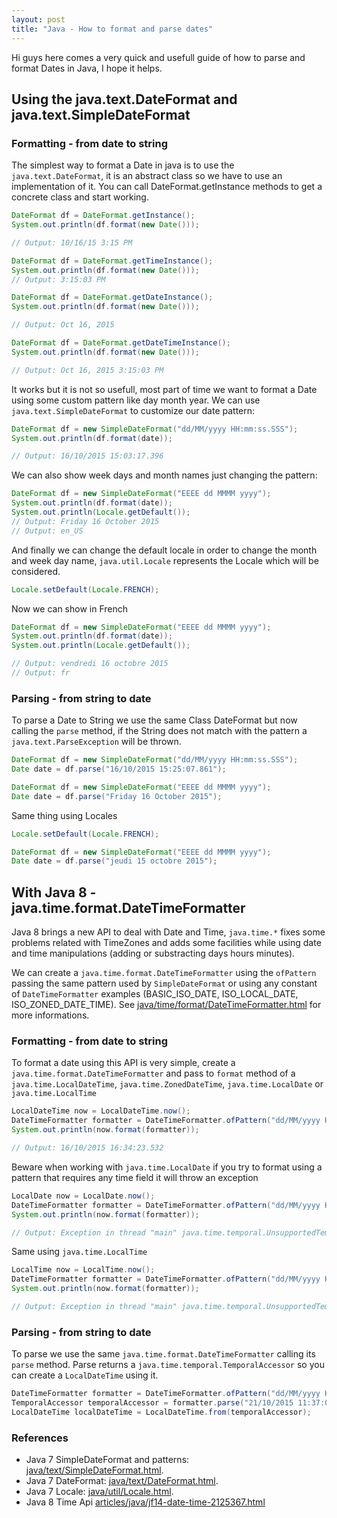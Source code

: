 ```yaml
---
layout: post
title: "Java - How to format and parse dates"
---
```


Hi guys here comes a very quick and usefull guide of how to parse and format Dates in Java, I hope it helps.

## Using the java.text.DateFormat and java.text.SimpleDateFormat

### Formatting - from date to string

The simplest way to format a Date in java is to use the ``java.text.DateFormat``, it is an abstract class so we have to use an implementation of it. You can call DateFormat.getInstance methods to get a concrete class and start working.

```java
DateFormat df = DateFormat.getInstance();
System.out.println(df.format(new Date()));

// Output: 10/16/15 3:15 PM
```

```java
DateFormat df = DateFormat.getTimeInstance();
System.out.println(df.format(new Date()));
// Output: 3:15:03 PM
```

```java
DateFormat df = DateFormat.getDateInstance();
System.out.println(df.format(new Date()));

// Output: Oct 16, 2015
```

```java
DateFormat df = DateFormat.getDateTimeInstance();
System.out.println(df.format(new Date()));

// Output: Oct 16, 2015 3:15:03 PM
```

It works but it is not so usefull, most part of time we want to format a Date using some custom pattern like day month year. We can use ``java.text.SimpleDateFormat`` to customize our date pattern:

```java
DateFormat df = new SimpleDateFormat("dd/MM/yyyy HH:mm:ss.SSS");
System.out.println(df.format(date));

// Output: 16/10/2015 15:03:17.396
```

We can also show week days and month names just changing the pattern:

```java
DateFormat df = new SimpleDateFormat("EEEE dd MMMM yyyy");
System.out.println(df.format(date));
System.out.println(Locale.getDefault());
// Output: Friday 16 October 2015
// Output: en_US
```

And finally we can change the default locale in order to change the month and week day name, ``java.util.Locale`` represents the Locale which will be considered. 

```java
Locale.setDefault(Locale.FRENCH);
```

Now we can show in French

```java
DateFormat df = new SimpleDateFormat("EEEE dd MMMM yyyy");
System.out.println(df.format(date));
System.out.println(Locale.getDefault());

// Output: vendredi 16 octobre 2015
// Output: fr
```

### Parsing - from string to date

To parse a Date to String we use the same Class DateFormat but now calling the ``parse`` method, if the String does not match with the pattern a ``java.text.ParseException`` will be thrown.

```java
DateFormat df = new SimpleDateFormat("dd/MM/yyyy HH:mm:ss.SSS");
Date date = df.parse("16/10/2015 15:25:07.861");
```

```java
DateFormat df = new SimpleDateFormat("EEEE dd MMMM yyyy");
Date date = df.parse("Friday 16 October 2015");
```

Same thing using Locales

```java
Locale.setDefault(Locale.FRENCH);

DateFormat df = new SimpleDateFormat("EEEE dd MMMM yyyy");
Date date = df.parse("jeudi 15 octobre 2015");
```

## With Java 8 - java.time.format.DateTimeFormatter

Java 8 brings a new API to deal with Date and Time, ``java.time.*`` fixes some problems related with TimeZones and adds some facilities while using date and time manipulations (adding or substracting days hours minutes).

We can create a ``java.time.format.DateTimeFormatter`` using the ``ofPattern`` passing the same pattern used by ``SimpleDateFormat`` or using any constant of ``DateTimeFormatter`` examples (BASIC_ISO_DATE, ISO_LOCAL_DATE, ISO_ZONED_DATE_TIME). See [java/time/format/DateTimeFormatter.html](https://docs.oracle.com/javase/8/docs/api/java/time/format/DateTimeFormatter.html) for more informations.

### Formatting - from date to string

To format a date using this API is very simple, create a ``java.time.format.DateTimeFormatter`` and pass to ``format`` method of a ``java.time.LocalDateTime``, ``java.time.ZonedDateTime``, ``java.time.LocalDate`` or ``java.time.LocalTime``

```java
LocalDateTime now = LocalDateTime.now();
DateTimeFormatter formatter = DateTimeFormatter.ofPattern("dd/MM/yyyy HH:mm:ss.SSS");
System.out.println(now.format(formatter));

// Output: 16/10/2015 16:34:23.532
```

Beware when working with ``java.time.LocalDate`` if you try to format using a pattern that requires any time field it will throw an exception

```java
LocalDate now = LocalDate.now();
DateTimeFormatter formatter = DateTimeFormatter.ofPattern("dd/MM/yyyy HH:mm:ss.SSS");
System.out.println(now.format(formatter));

// Output: Exception in thread "main" java.time.temporal.UnsupportedTemporalTypeException: Unsupported field: HourOfDay
```

Same using ``java.time.LocalTime``

```java
LocalTime now = LocalTime.now();
DateTimeFormatter formatter = DateTimeFormatter.ofPattern("dd/MM/yyyy HH:mm:ss.SSS");
System.out.println(now.format(formatter));

// Output: Exception in thread "main" java.time.temporal.UnsupportedTemporalTypeException: Unsupported field: DayOfMonth
```

### Parsing - from string to date

To parse we use the same ``java.time.format.DateTimeFormatter`` calling its ``parse`` method. Parse returns a ``java.time.temporal.TemporalAccessor`` so you can create a ``LocalDateTime`` using it.

```java
DateTimeFormatter formatter = DateTimeFormatter.ofPattern("dd/MM/yyyy HH:mm:ss.SSS");
TemporalAccessor temporalAccessor = formatter.parse("21/10/2015 11:37:09.702");
LocalDateTime localDateTime = LocalDateTime.from(temporalAccessor);
```

### References
  - Java 7 SimpleDateFormat and patterns: [java/text/SimpleDateFormat.html](http://docs.oracle.com/javase/7/docs/api/java/text/SimpleDateFormat.html).
  - Java 7 DateFormat: [java/text/DateFormat.html](http://docs.oracle.com/javase/7/docs/api/java/text/DateFormat.html).
  - Java 7 Locale: [java/util/Locale.html](http://docs.oracle.com/javase/7/docs/api/java/util/Locale.html).
  - Java 8 Time Api [articles/java/jf14-date-time-2125367.html](http://www.oracle.com/technetwork/articles/java/jf14-date-time-2125367.html)
